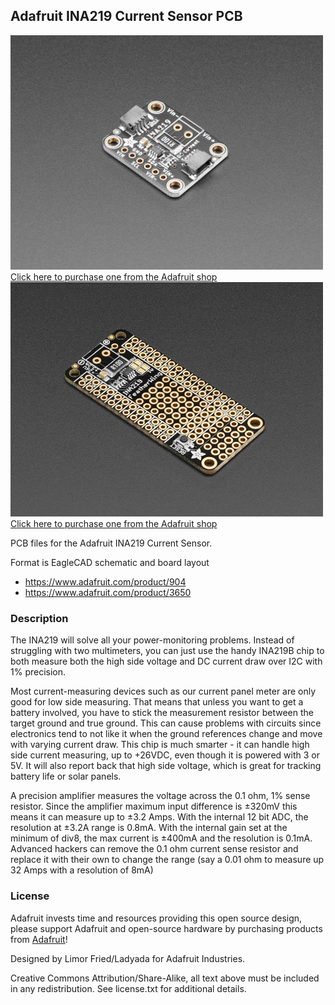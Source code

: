 ## Adafruit INA219 Current Sensor PCB

<a href="http://www.adafruit.com/products/904"><img src="assets/904.jpg?raw=true" width="500px"><br/>
Click here to purchase one from the Adafruit shop</a>
<a href="http://www.adafruit.com/products/3650"><img src="assets/3650.jpg?raw=true" width="500px"><br/>
Click here to purchase one from the Adafruit shop</a>

PCB files for the Adafruit INA219 Current Sensor. 

Format is EagleCAD schematic and board layout
* https://www.adafruit.com/product/904
* https://www.adafruit.com/product/3650

### Description

The INA219 will solve all your power-monitoring problems. Instead of struggling with two multimeters, you can just use the handy INA219B chip to both measure both the high side voltage and DC current draw over I2C with 1% precision.

Most current-measuring devices such as our current panel meter are only good for low side measuring. That means that unless you want to get a battery involved, you have to stick the measurement resistor between the target ground and true ground. This can cause problems with circuits since electronics tend to not like it when the ground references change and move with varying current draw. This chip is much smarter - it can handle high side current measuring, up to +26VDC, even though it is powered with 3 or 5V. It will also report back that high side voltage, which is great for tracking battery life or solar panels.

A precision amplifier measures the voltage across the 0.1 ohm, 1% sense resistor. Since the amplifier maximum input difference is ±320mV this means it can measure up to ±3.2 Amps. With the internal 12 bit ADC, the resolution at ±3.2A range is 0.8mA. With the internal gain set at the minimum of div8, the max current is ±400mA and the resolution is 0.1mA. Advanced hackers can remove the 0.1 ohm current sense resistor and replace it with their own to change the range (say a 0.01 ohm to measure up 32 Amps with a resolution of 8mA)

### License

Adafruit invests time and resources providing this open source design, please support Adafruit and open-source hardware by purchasing products from [Adafruit](https://www.adafruit.com)!

Designed by Limor Fried/Ladyada for Adafruit Industries.

Creative Commons Attribution/Share-Alike, all text above must be included in any redistribution. 
See license.txt for additional details.
